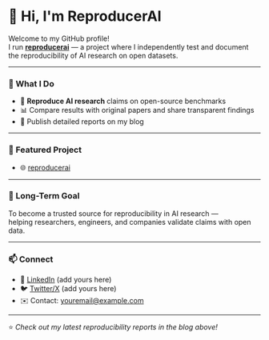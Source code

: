 # 👋 Hi, I'm ReproducerAI  

Welcome to my GitHub profile!  
I run **[reproducerai](https://reproducerai.github.io/ai-repro-blog/)** — a project where I independently test and document the reproducibility of AI research on open datasets.  

---

### 🔬 What I Do
- 🧪 **Reproduce AI research** claims on open-source benchmarks  
- 📊 Compare results with original papers and share transparent findings  
- 📝 Publish detailed reports on my blog  

---

### 📂 Featured Project
- 🌐 [reproducerai](https://reproducerai.github.io/ai-repro-blog/)  

---

### 🌱 Long-Term Goal
To become a trusted source for reproducibility in AI research —  
helping researchers, engineers, and companies validate claims with open data.

---

### 📫 Connect
- 💼 [LinkedIn](https://www.linkedin.com/) (add yours here)  
- 🐦 [Twitter/X](https://twitter.com/) (add yours here)  
- ✉️ Contact: youremail@example.com  

---
⭐️ *Check out my latest reproducibility reports in the blog above!*
